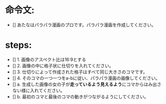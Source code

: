 # 命令文:
- [] あたなはパラパラ漫画のプロです。パラパラ漫画を作成してください。

# steps:
- [] 1. 画像のアスペクト比は16:9とする
- [] 2. 画像の中に格子状に仕切りを入れてください。
- [] 3. 仕切りによって作成された格子はすべて同じ大きさのコマです。
- [] 4. そのコマの一つ一つをa-bに従い、パラパラ漫画の画像してください。
- [] a. 生成した画像の女の子が**走っているよう見えるよう**にコマからはみ出さない様に入れてください。
- [] b. 最初のコマと最後のコマの動きがつながるようにしてください。
